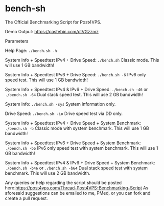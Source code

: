# bench-sh

The Official Benchmarking Script for Post4VPS.

Demo Output: https://pastebin.com/ctVGzzmz


Parameters

Help Page:
`./bench.sh -h`

System Info + Speedtest IPv4 + Drive Speed:
`./bench.sh`
Classic mode. This will use 1 GB bandwidth!

System Info + Speedtest IPv6 + Drive Speed:
`./bench.sh -6`
IPv6 only speed test. This will use 1 GB bandwidth!

System Info + Speedtest IPv4 & IPv6 + Drive Speed:
`./bench.sh -46` or `./bench.sh -64`
Dual stack speed test. This will use 2 GB bandwidth!

System Info:
`./bench.sh -sys`
System information only.

Drive Speed:
`./bench.sh -io`
Drive speed test via DD only.

System Info + Speedtest IPv4 + Drive Speed + System Benchmark:
`./bench.sh -b`
Classic mode with system benchmark. This will use 1 GB bandwidth!

System Info + Speedtest IPv6 + Drive Speed + System Benchmark:
`./bench.sh -b6`
IPv6 only speed test with system benchmark. This will use 1 GB bandwidth!

System Info + Speedtest IPv4 & IPv6 + Drive Speed + System Benchmark:
`./bench.sh -b46` or `./bench.sh -b64`
Dual stack speed test with system benchmark. This will use 2 GB bandwidth.

Any queries or help regarding the script should be posted here:https://post4vps.com/Thread-Post4VPS-Benchmarking-Script 
As aforesaid suggestions can be emailed to me, PMed, or you can fork and create a pull request.
